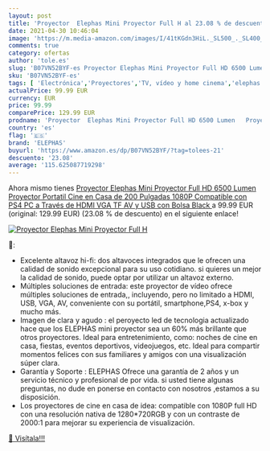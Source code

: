 ```yaml
---
layout: post
title: 'Proyector  Elephas Mini Proyector Full H al 23.08 % de descuento'
date: 2021-04-30 10:46:04
image: 'https://m.media-amazon.com/images/I/41tKGdn3HiL._SL500_._SL400_.jpg'
comments: true
category: ofertas
author: 'tole.es'
slug: 'B07VN52BYF-es Proyector Elephas Mini Proyector Full HD 6500 Lumen...'
sku: 'B07VN52BYF-es'
tags: [ 'Electrónica','Proyectores','TV, vídeo y home cinema','elephas','ps4', ]
actualPrice: 99.99 EUR
currency: EUR
price: 99.99
comparePrice: 129.99 EUR
prodname: 'Proyector  Elephas Mini Proyector Full HD 6500 Lumen   Proyector Portatil Cine en Casa de 200 Pulgadas 1080P Compatible con PS4  PC a Través de HDMI  VGA  TF  AV y USB  con Bolsa   Black '
country: 'es'
flag: '🇪🇸'
brand: 'ELEPHAS'
buyurl: 'https://www.amazon.es/dp/B07VN52BYF/?tag=tolees-21'
descuento: '23.08'
average: '115.625087719298'
---
```


Ahora mismo tienes [Proyector  Elephas Mini Proyector Full HD 6500 Lumen   Proyector Portatil Cine en Casa de 200 Pulgadas 1080P Compatible con PS4  PC a Través de HDMI  VGA  TF  AV y USB  con Bolsa   Black ](https://www.amazon.es/dp/B07VN52BYF/?tag=tolees-21) a 99.99 EUR (original: 129.99 EUR) (23.08 %  de descuento) en el siguiente enlace!

[![Proyector  Elephas Mini Proyector Full H](https://m.media-amazon.com/images/I/41tKGdn3HiL._SL500_._SL400_.jpg)](https://www.amazon.es/dp/B07VN52BYF/?tag=tolees-21)

🔎:

- Excelente altavoz hi-fi: dos altavoces integrados que le ofrecen una calidad de sonido excepcional para su uso cotidiano. si quieres un mejor la calidad de sonido, puede optar por utilizar un altavoz externo.
- Múltiples soluciones de entrada: este proyector de vídeo ofrece múltiples soluciones de entrada,, incluyendo, pero no limitado a HDMI, USB, VGA, AV, conveniente con su portátil, smartphone,PS4, x-box y mucho más.
- Imagen de clara y agudo : el peroyecto led de tecnologia actualizado hace que los ELEPHAS mini proyector sea un 60% más brillante que otros proyectores. Ideal para entretenimiento, como: noches de cine en casa, fiestas, eventos deportivos, videojuegos, etc. Ideal para compartir momentos felices con sus familiares y amigos con una visualización súper clara.
- Garantía y Soporte : ELEPHAS Ofrece una garantía de 2 años y un servicio técnico y profesional de por vida. si usted tiene algunas preguntas, no dude en ponerse en contacto con nosotros ,estamos a su disposición.
- Los proyectores de cine en casa de idea: compatible con 1080P full HD con una resolución nativa de 1280*720RGB y con un contraste de 2000:1 para mejorar su experiencia de visualización.

[🛒 Visítala!!!](https://www.amazon.es/dp/B07VN52BYF/?tag=tolees-21)
